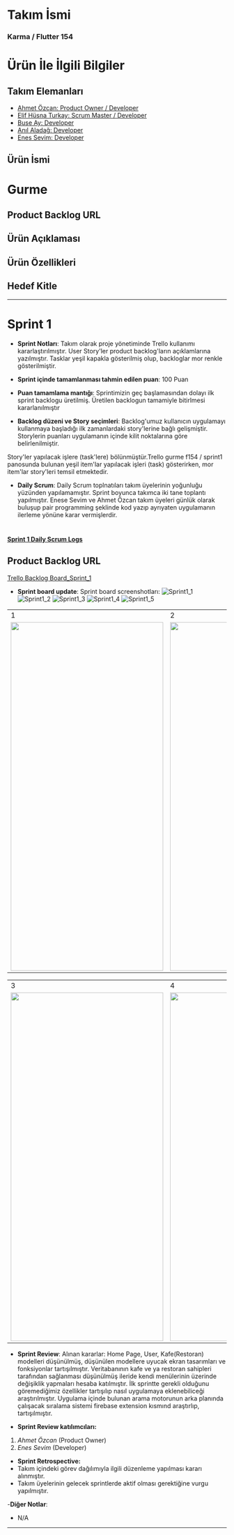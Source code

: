 # **Takım İsmi**

### **Karma / Flutter 154**


# Ürün İle İlgili Bilgiler

## Takım Elemanları
- [Ahmet Özcan: Product Owner / Developer](https://www.linkedin.com/in/ahmetoozcan/)
- [Elif Hüsna Turkay: Scrum Master / Developer](https://www.linkedin.com/in/elifhusnaturkay/)
- [Buse Ay: Developer](https://www.linkedin.com/in/aybuse/)
- [Anıl Aladağ: Developer](https://www.linkedin.com/in/anilaladag/)
- [Enes Sevim: Developer](https://www.linkedin.com/in/enes-sevim-42a0b1246/)


##  Ürün İsmi
# **Gurme**



## Product Backlog URL



## Ürün Açıklaması



## Ürün Özellikleri



## Hedef Kitle



---

# Sprint 1

- **Sprint Notları**: Takım olarak proje yönetiminde Trello kullanımı kararlaştırılmıştır. User Story'ler product backlog'ların açıklamlarına yazılmıştır. Tasklar yeşil kapakla gösterilmiş olup, backloglar mor renkle gösterilmiştir.

- **Sprint içinde tamamlanması tahmin edilen puan**: 100 Puan

- **Puan tamamlama mantığı**: Sprintimizin geç başlamasından dolayı ilk sprint backlogu üretilmiş. Üretilen backlogun tamamiyle bitirlmesi kararlanılmıştır

- **Backlog düzeni ve Story seçimleri**: Backlog'umuz kullanıcın uygulamayı kullanmaya başladığı ilk zamanlardaki story'lerine bağlı gelişmiştir. Storylerin puanları uygulamanın içinde kilit noktalarına göre belirlenilmiştir.

Story'ler yapılacak işlere (task'lere) bölünmüştür.Trello gurme f154 / sprint1 panosunda bulunan yeşil item'lar yapılacak işleri (task) gösterirken, mor item'lar story'leri temsil etmektedir.

- **Daily Scrum**: Daily Scrum toplnatıları takım üyelerinin yoğunluğu yüzünden yapılamamıştır. Sprint boyunca takımca iki tane toplantı yapılmıştır. Enese Sevim ve Ahmet Özcan takım üyeleri günlük olarak buluşup pair programming şeklinde kod yazıp ayrıyaten uygulamanın ilerleme yönüne karar vermişlerdir.

#
[**Sprint 1 Daily Scrum Logs**](https://github.com/elifhusnaturkay/gurme/blob/main/-Proje%20Managment-/1.%20Sprint/Sprint1_scrum_log.png)

## Product Backlog URL

[Trello Backlog Board_Sprint_1](https://trello.com/b/Hhn5egnK/gurme-f154-sprint1)

- **Sprint board update**: Sprint board screenshotları: 
![Sprint1_1](https://github.com/elifhusnaturkay/gurme/blob/main/-Proje%20Managment-/1.%20Sprint/Sprint1_1.png) 
![Sprint1_2](https://github.com/elifhusnaturkay/gurme/blob/main/-Proje%20Managment-/1.%20Sprint/Sprint1_2.png) 
![Sprint1_3](https://github.com/elifhusnaturkay/gurme/blob/main/-Proje%20Managment-/1.%20Sprint/Sprint1_3.png)
![Sprint1_4](https://github.com/elifhusnaturkay/gurme/blob/main/-Proje%20Managment-/1.%20Sprint/Sprint1_4.png)
![Sprint1_5](https://github.com/elifhusnaturkay/gurme/blob/main/-Proje%20Managment-/1.%20Sprint/Sprint1_5.png)

<table>
  <tr>
    <td>1</td>
    <td>2</td>
  <tr>
    <td><img src="https://github.com/elifhusnaturkay/gurme/blob/main/-Proje%20Managment-/1.%20Sprint/app_splash.png" width="350" height="800"></td>
    <td><img src="https://github.com/elifhusnaturkay/gurme/blob/main/-Proje%20Managment-/1.%20Sprint/app_login.png" width="350" height="800"></td>
 </table>

<table>
  <tr>
    <td>3</td>
    <td>4</td>
  <tr>
    <td><img src="https://github.com/elifhusnaturkay/gurme/blob/main/-Proje%20Managment-/1.%20Sprint/app_signup.png" width="350" height="800"></td>
    <td><img src="https://github.com/elifhusnaturkay/gurme/blob/main/-Proje%20Managment-/1.%20Sprint/app_forgot_password.png" width="350" height="800"></td>
 </table>



  
  
- **Sprint Review**: 
Alınan kararlar: Home Page, User, Kafe(Restoran) modelleri düşünülmüş, düşünülen modellere uyucak ekran tasarımları ve fonksiyonlar tartışılmıştır. Veritabanının kafe ve ya restoran sahipleri tarafından sağlanması düşünülmüş ileride kendi menülerinin üzerinde değişiklik yapmaları hesaba katılmıştır. İlk sprintte gerekli olduğunu göremediğimiz özellikler tartışılıp nasıl uygulamaya eklenebiliceği araştırılmıştır. Uygulama içinde bulunan arama motorunun arka planında çalışacak sıralama sistemi firebase extension kısmınd araştırlıp, tartışılmıştır.
 
  
- **Sprint Review katılımcıları:** 
 1. *Ahmet Özcan* (Product Owner) 
 2. *Enes Sevim* (Developer)
  
- **Sprint Retrospective:**
- Takım içindeki görev dağılımıyla ilgili düzenleme yapılması kararı alınmıştır.
- Takım üyelerinin gelecek sprintlerde aktif olması gerektiğine vurgu yapılmıştır.


-**Diğer Notlar**:
- N/A

---